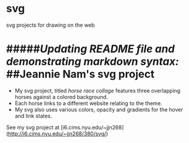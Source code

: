 # svg
svg projects for drawing on the web

#####*Updating README file and demonstrating markdown syntax:*
##Jeannie Nam's svg project
===========================
* My svg project, titled *horse race collage* features three overlapping horses against a colored background. 
* Each horse links to a different website relating to the theme.
* My svg also uses various colors, opacity and gradients for the hover and link states.

See my svg project at [i6.cims.nyu.edu/~jjn268] (http://i6.cims.nyu.edu/~jjn268/380/svg/)
